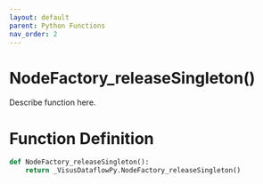 ```yaml
---
layout: default
parent: Python Functions
nav_order: 2
---
```


# NodeFactory_releaseSingleton()

Describe function here.

# Function Definition

```python
def NodeFactory_releaseSingleton():
    return _VisusDataflowPy.NodeFactory_releaseSingleton()
```